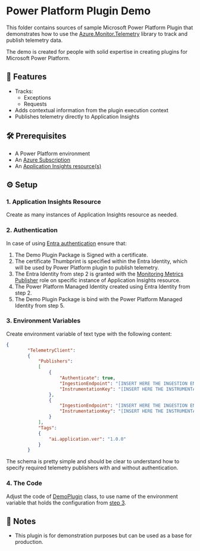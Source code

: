 # Power Platform Plugin Demo

This folder contains sources of sample Microsoft Power Platform Plugin that demonstrates how to use the [Azure.Monitor.Telemetry](https://github.com/stas-sultanov/azure-monitor-telemetry) library to track and publish telemetry data.

The demo is created for people with solid expertise in creating plugins for Microsoft Power Platform.

## 🚀 Features

- Tracks:
  - Exceptions
  - Requests
- Adds contextual information from the plugin execution context
- Publishes telemetry directly to Application Insights

## 🛠 Prerequisites

- A Power Platform environment
- An [Azure Subscription][azure_subscription]
- An [Application Insights resource(s)][app_insights_info]

## ⚙️ Setup

### 1. Application Insights Resource
Create as many instances of Application Insights resource as needed.

### 2. Authentication

In case of using [Entra authentication][app_insights_entra_auth] ensure that:
1. The Demo Plugin Package is Signed with a certificate.
2. The certificate Thumbprint is specified within the Entra Identity, which will be used by Power Platform plugin to publish telemetry.
3. The Entra Identity from step 2 is granted with the [Monitoring Metrics Publisher][azure_rbac_monitoring_metrics_publisher] role on specific instance of Application Insights resource.
5. The Power Platform Managed Identity created using Entra Identity from step 2.
6. The Demo Plugin Package is bind with the Power Platform Managed Identity from step 5.

### 3. Environment Variables

Create environment variable of text type with the following content:

```json
{
		"TelemetryClient":
		{
			"Publishers":
			[
				{
					"Authenticate": true,
					"IngestionEndpoint": "[INSERT HERE THE INGESTION ENDPOINT #A]",
					"InstrumentationKey": "[INSERT HERE THE INSTRUMENTATION KEY #A]"
				},
				{
					"IngestionEndpoint": "[INSERT HERE THE INGESTION ENDPOINT #B]",
					"InstrumentationKey": "[INSERT HERE THE INSTRUMENTATION KEY #B]"
				}
			],
			"Tags":
			{
				"ai.application.ver": "1.0.0"
			}
		}
```

The schema is pretty simple and should be clear to understand how to specify required telemetry publishers with and without authentication.

### 4. The Code

Adjust the code of [DemoPlugin](/telemetry-client/power-platform-plugin/Demo/src/Code/DemoPlugin.cs) class, to use name of the environment variable that holds the configuration from [step 3](#3-environment-variables).

## 📌 Notes

- This plugin is for demonstration purposes but can be used as a base for production.

[azure_subscription]: https://azure.microsoft.com/free/dotnet/
[azure_rbac_monitoring_metrics_publisher]: https://learn.microsoft.com/azure/role-based-access-control/built-in-roles/monitor#monitoring-metrics-publisher
[app_insights_info]: https://learn.microsoft.com/azure/azure-monitor/app/app-insights-overview
[app_insights_entra_auth]: https://learn.microsoft.com/azure/azure-monitor/app/azure-ad-authentication
